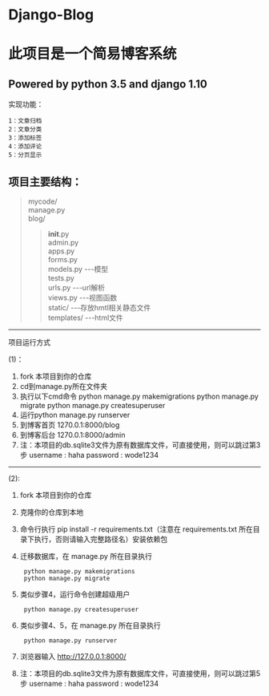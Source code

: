 # Django-Blog

此项目是一个简易博客系统
====
Powered by python 3.5 and django 1.10
---
实现功能：<br>

	1：文章归档
  	2：文章分类
  	3：添加标签
  	4：添加评论
  	5：分页显示
 
项目主要结构：<br>
--- 
  >mycode/<br>
  >manage.py<br>
  >blog/<br>
  >> __init__.py<br>
  >> admin.py<br>
  >> apps.py<br>
  >> forms.py<br>
  >> models.py       ---模型<br>
  >> tests.py<br>
  >> urls.py         ---url解析<br>
  >> views.py        ---视图函数<br>
  >> static/         ---存放hmtl相关静态文件<br>
  >>templates/      ---html文件<br>
  
---                    
 项目运行方式<br>
 
(1)：<br>
 
1. fork 本项目到你的仓库
2. cd到manage.py所在文件夹
3. 执行以下cmd命令 
	python manage.py makemigrations
	python manage.py migrate
	python manage.py createsuperuser
4. 运行python manage.py runserver
5. 到博客首页
	1270.0.1:8000/blog
6. 到博客后台
      1270.0.1:8000/admin   
8. 注：本项目的db.sqlite3文件为原有数据库文件，可直接使用，则可以跳过第3步
	  username : haha
	  password : wode1234
 --- 
(2):<br>

1. fork 本项目到你的仓库
2. 克隆你的仓库到本地
3. 命令行执行 pip install -r requirements.txt（注意在 requirements.txt 所在目录下执行，否则请输入完整路径名）安装依赖包
4. 迁移数据库，在 manage.py 所在目录执行

        python manage.py makemigrations
        python manage.py migrate

5. 类似步骤4，运行命令创建超级用户

        python manage.py createsuperuser

6. 类似步骤4、5，在 manage.py 所在目录执行

        python manage.py runserver

7. 浏览器输入 http://127.0.0.1:8000/
    
8. 注：本项目的db.sqlite3文件为原有数据库文件，可直接使用，则可以跳过第5步
 username : haha
 password : wode1234
  


